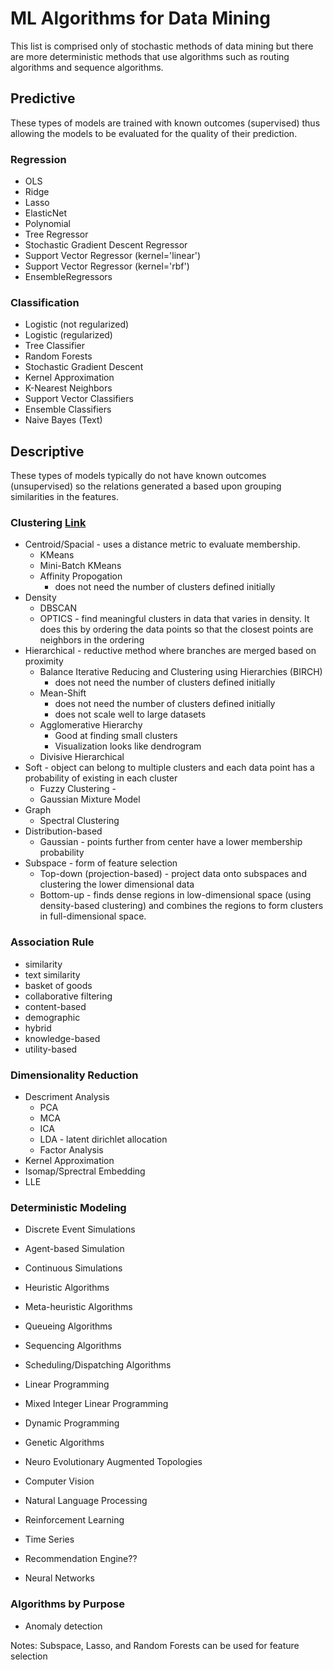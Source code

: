 # ML Algorithms for Data Mining  
This list is comprised only of stochastic methods of data mining but there are more deterministic methods that use algorithms such as routing algorithms and sequence algorithms.  

## Predictive  
These types of models are trained with known outcomes (supervised) thus allowing the models to be evaluated for the quality of their prediction.  

### Regression
* OLS
* Ridge
* Lasso
* ElasticNet
* Polynomial
* Tree Regressor
* Stochastic Gradient Descent Regressor
* Support Vector Regressor (kernel='linear')
* Support Vector Regressor (kernel='rbf')
* EnsembleRegressors

### Classification
* Logistic (not regularized)
* Logistic (regularized)
* Tree Classifier
* Random Forests
* Stochastic Gradient Descent
* Kernel Approximation
* K-Nearest Neighbors
* Support Vector Classifiers
* Ensemble Classifiers
* Naive Bayes (Text)


## Descriptive  
These types of models typically do not have known outcomes (unsupervised) so the relations generated a based upon grouping similarities in the features.  

### Clustering  [Link](https://www.freecodecamp.org/news/8-clustering-algorithms-in-machine-learning-that-all-data-scientists-should-know/)
* Centroid/Spacial - uses a distance metric to evaluate membership.  
    * KMeans
    * Mini-Batch KMeans
    * Affinity Propogation  
        * does not need the number of clusters defined initially
* Density
    * DBSCAN
    * OPTICS - find meaningful clusters in data that varies in density. It does this by ordering the data points so that the closest points are neighbors in the ordering
* Hierarchical - reductive method where branches are merged based on proximity
    * Balance Iterative Reducing and Clustering using Hierarchies (BIRCH)
        * does not need the number of clusters defined initially
    * Mean-Shift
        * does not need the number of clusters defined initially
        * does not scale well to large datasets
    * Agglomerative Hierarchy
        * Good at finding small clusters
        * Visualization looks like dendrogram
    * Divisive Hierarchical
* Soft - object can belong to multiple clusters and each data point has a probability of existing in each cluster
    * Fuzzy Clustering - 
    * Gaussian Mixture Model
* Graph 
    * Spectral Clustering
* Distribution-based
    * Gaussian - points further from center have a lower membership probability  
* Subspace - form of feature selection
    * Top-down (projection-based) - project data onto subspaces and clustering the lower dimensional data
    * Bottom-up - finds dense regions in low-dimensional space (using density-based clustering) and combines the regions to form clusters in full-dimensional space.  

### Association Rule  
* similarity
* text similarity
* basket of goods
* collaborative filtering
* content-based
* demographic
* hybrid
* knowledge-based
* utility-based

### Dimensionality Reduction
* Descriment Analysis
    * PCA
    * MCA
    * ICA
    * LDA - latent dirichlet allocation
    * Factor Analysis
* Kernel Approximation
* Isomap/Sprectral Embedding
* LLE


### Deterministic Modeling
* Discrete Event Simulations
* Agent-based Simulation
* Continuous Simulations
* Heuristic Algorithms
* Meta-heuristic Algorithms
* Queueing Algorithms
* Sequencing Algorithms
* Scheduling/Dispatching Algorithms
* Linear Programming
* Mixed Integer Linear Programming
* Dynamic Programming

* Genetic Algorithms
* Neuro Evolutionary Augmented Topologies  
* Computer Vision
* Natural Language Processing
* Reinforcement Learning
* Time Series  
* Recommendation Engine??  
* Neural Networks


### Algorithms by Purpose
* Anomaly detection



Notes:
Subspace, Lasso, and Random Forests can be used for feature selection

